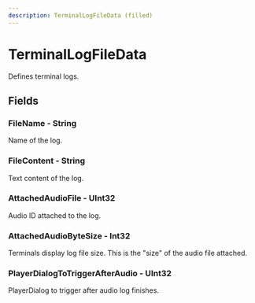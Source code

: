 ```yaml
---
description: TerminalLogFileData (filled)
---
```


# TerminalLogFileData

Defines terminal logs.

## Fields

### FileName - String

Name of the log.

### FileContent - String

Text content of the log.

### AttachedAudioFile - UInt32

Audio ID attached to the log.

### AttachedAudioByteSize - Int32

Terminals display log file size. This is the "size" of the audio file attached.

### PlayerDialogToTriggerAfterAudio - UInt32

PlayerDialog to trigger after audio log finishes.
